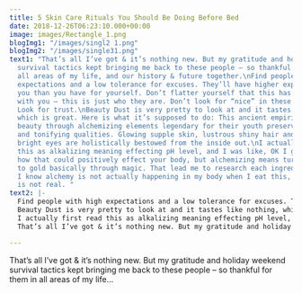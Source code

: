 ```yaml
---
title: 5 Skin Care Rituals You Should Be Doing Before Bed
date: 2018-12-26T06:23:10.000+00:00
image: images/Rectangle_1.png
blogImg1: "/images/singl2 1.png"
blogImg2: "/images/single31.png"
text1: "That’s all I’ve got & it’s nothing new. But my gratitude and holiday weekend
  survival tactics kept bringing me back to these people – so thankful for them in
  all areas of my life, and our history & future together.\nFind people with high
  expectations and a low tolerance for excuses. They’ll have higher expectations for
  you than you have for yourself. Don’t flatter yourself that this has much to do
  with you – this is just who they are. Don’t look for “nice” in these relationships.
  Look for trust.\nBeauty Dust is very pretty to look at and it tastes like nothing,
  which is great. Here is what it’s supposed to do: This ancient empiric formula expands
  beauty through alchemizing elements legendary for their youth preserving, fortifying
  and tonifying qualities. Glowing supple skin, lustrous shiny hair and twinkling
  bright eyes are holistically bestowed from the inside out.\nI actually first read
  this as alkalizing meaning effecting pH level, and I was like, OK I guess I understand
  how that could positively effect your body, but alchemizing means turning elements
  to gold basically through magic. That lead me to research each ingredient because
  I know alchemy is not actually happening in my body when I eat this, since alchemy
  is not real. "
text2: |-
  Find people with high expectations and a low tolerance for excuses. They’ll have higher expectations for you than you have for yourself. Don’t flatter yourself that this has much to do with you – this is just who they are. Don’t look for “nice” in these relationships. Look for trust.
  Beauty Dust is very pretty to look at and it tastes like nothing, which is great. Here is what it’s supposed to do: This ancient empiric formula expands beauty through alchemizing elements legendary for their youth preserving, fortifying and tonifying qualities. Glowing supple skin, lustrous shiny hair and twinkling bright eyes are holistically bestowed from the inside out.
  I actually first read this as alkalizing meaning effecting pH level, and I was like, OK I guess I understand how that could positively effect your body, but alchemizing means turning elements to gold basically through magic. That lead me to research each ingredient because I know alchemy is not actually happening in my body when I eat this, since alchemy is not real.
  That’s all I’ve got & it’s nothing new. But my gratitude and holiday weekend survival tactics kept bringing me back to these people – so thankful for them in all areas of my life, and our history & future together.

---
```

That’s all I’ve got & it’s nothing new. But my gratitude and holiday weekend survival tactics kept bringing me back to these people – so thankful for them in all areas of my life...